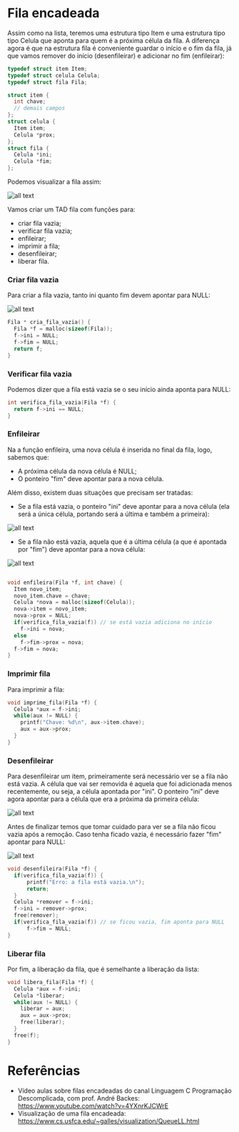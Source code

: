 # Fila encadeada

Assim como na lista, teremos uma estrutura tipo Item e uma estrutura tipo tipo Celula que aponta para quem é a próxima célula da 
fila. A diferença agora é que na estrutura fila é conveniente guardar o início e o fim da fila, já que vamos remover do início 
(desenfileirar) e adicionar no fim (enfileirar):

```c
typedef struct item Item;
typedef struct celula Celula;
typedef struct fila Fila;

struct item {
  int chave;
  // demais campos
};
struct celula {
  Item item;
  Celula *prox;
};
struct fila {
  Celula *ini;
  Celula *fim;
};
```

Podemos visualizar a fila assim:

![all text](https://github.com/emanoelim/algoritmos_e_estruturas_de_dados/blob/master/img/fila_encadeada.png)

Vamos criar um TAD fila com funções para:
- criar fila vazia;
- verificar fila vazia;
- enfileirar;
- imprimir a fila;
- desenfileirar;
- liberar fila.

### Criar fila vazia

Para criar a fila vazia, tanto ini quanto fim devem apontar para NULL:

![all text](https://github.com/emanoelim/algoritmos_e_estruturas_de_dados/blob/master/img/fila_vazia.png)

```c
Fila * cria_fila_vazia() {
  Fila *f = malloc(sizeof(Fila));
  f->ini = NULL;
  f->fim = NULL;
  return f;
}
```

### Verificar fila vazia

Podemos dizer que a fila está vazia se o seu início ainda aponta para NULL:

```c
int verifica_fila_vazia(Fila *f) {
  return f->ini == NULL;
}
```

### Enfileirar

Na a função enfileira, uma nova célula é inserida no final da fila, logo, sabemos que:
- A próxima célula da nova célula é NULL;
- O ponteiro "fim" deve apontar para a nova célula.

Além disso, existem duas situações que precisam ser tratadas:

- Se a fila está vazia, o ponteiro "ini" deve apontar para a nova célula (ela será a única célula, portando será a última e também a primeira):

![all text](https://github.com/emanoelim/algoritmos_e_estruturas_de_dados/blob/master/img/enfileira_vazia.png)

- Se a fila não está vazia, aquela que é a última célula (a que é apontada por "fim") deve apontar para a nova célula:

![all text](https://github.com/emanoelim/algoritmos_e_estruturas_de_dados/blob/master/img/enfileira_nao_vazia.png)

```c

void enfileira(Fila *f, int chave) {
  Item novo_item;
  novo_item.chave = chave;
  Celula *nova = malloc(sizeof(Celula));
  nova->item = novo_item;
  nova->prox = NULL;
  if(verifica_fila_vazia(f)) // se está vazia adiciona no início
    f->ini = nova;
  else
    f->fim->prox = nova;
  f->fim = nova;
}
```

### Imprimir fila

Para imprimir a fila:

```c
void imprime_fila(Fila *f) {
  Celula *aux = f->ini;
  while(aux != NULL) {
    printf("Chave: %d\n", aux->item.chave);
    aux = aux->prox;
  }
}
```

### Desenfileirar

Para desenfileirar um item, primeiramente será necessário ver se a fila não está vazia. A célula que vai ser removida é aquela 
que foi adicionada menos recentemente, ou seja, a célula apontada por "ini". O ponteiro "ini" deve agora apontar para a célula 
que era a próxima da primeira célula:

![all text](https://github.com/emanoelim/algoritmos_e_estruturas_de_dados/blob/master/img/desenfileira.png)

Antes de finalizar temos que tomar cuidado para ver se a fila não ficou vazia após a remoção. Caso tenha ficado vazia, é necessário
fazer "fim" apontar para NULL:

![all text](https://github.com/emanoelim/algoritmos_e_estruturas_de_dados/blob/master/img/desenfileira_fica_vazia.png)

```c
void desenfileira(Fila *f) {
  if(verifica_fila_vazia(f)) {
      printf("Erro: a fila está vazia.\n");
      return;
  }
  Celula *remover = f->ini;
  f->ini = remover->prox;
  free(remover);
  if(verifica_fila_vazia(f)) // se ficou vazia, fim aponta para NULL
      f->fim = NULL;
}
```

### Liberar fila

Por fim, a liberação da fila, que é semelhante a liberação da lista:

```c
void libera_fila(Fila *f) {
  Celula *aux = f->ini;
  Celula *liberar;
  while(aux != NULL) {
    liberar = aux;
    aux = aux->prox;
    free(liberar);
  }
  free(f);
}
```

# Referências

- Vídeo aulas sobre filas encadeadas do canal Linguagem C Programação Descomplicada, com prof. André Backes:
https://www.youtube.com/watch?v=4YXnrKJCWrE
- Visualização de uma fila encadeada: https://www.cs.usfca.edu/~galles/visualization/QueueLL.html

